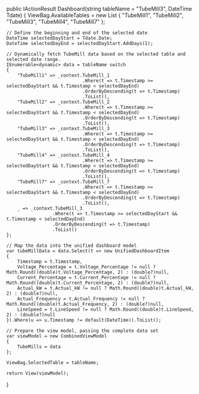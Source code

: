 public IActionResult Dashboard(string tableName = "TubeMill3", DateTime Tdate)
{
    ViewBag.AvailableTables = new List<string>
    {
        "TubeMill1",
        "TubeMill2",
        "TubeMill3",
        "TubeMill4",
        "TubeMill7"
    };

    // Define the beginning and end of the selected date
    DateTime selectedDayStart = Tdate.Date;
    DateTime selectedDayEnd = selectedDayStart.AddDays(1);

    // Dynamically fetch TubeMill data based on the selected table and selected date range.
    IEnumerable<dynamic> data = tableName switch
    {
        "TubeMill1" => _context.TubeMill_1
                                .Where(t => t.Timestamp >= selectedDayStart && t.Timestamp < selectedDayEnd)
                                .OrderByDescending(t => t.Timestamp)
                                .ToList(),
        "TubeMill2" => _context.TubeMill_2
                                .Where(t => t.Timestamp >= selectedDayStart && t.Timestamp < selectedDayEnd)
                                .OrderByDescending(t => t.Timestamp)
                                .ToList(),
        "TubeMill3" => _context.TubeMill_3
                                .Where(t => t.Timestamp >= selectedDayStart && t.Timestamp < selectedDayEnd)
                                .OrderByDescending(t => t.Timestamp)
                                .ToList(),
        "TubeMill4" => _context.TubeMill_4
                                .Where(t => t.Timestamp >= selectedDayStart && t.Timestamp < selectedDayEnd)
                                .OrderByDescending(t => t.Timestamp)
                                .ToList(),
        "TubeMill7" => _context.TubeMill_7
                                .Where(t => t.Timestamp >= selectedDayStart && t.Timestamp < selectedDayEnd)
                                .OrderByDescending(t => t.Timestamp)
                                .ToList(),
        _ => _context.TubeMill_3
                     .Where(t => t.Timestamp >= selectedDayStart && t.Timestamp < selectedDayEnd)
                     .OrderByDescending(t => t.Timestamp)
                     .ToList()
    };

    // Map the data into the unified dashboard model
    var tubeMillData = data.Select(t => new UnifiedDashboardItem
    {
        Timestamp = t.Timestamp,
        Voltage_Percentage = t.Voltage_Percentage != null ? Math.Round((double)t.Voltage_Percentage, 2) : (double?)null,
        Current_Percentage = t.Current_Percentage != null ? Math.Round((double)t.Current_Percentage, 2) : (double?)null,
        Actual_kW = t.Actual_kW != null ? Math.Round((double)t.Actual_kW, 2) : (double?)null,
        Actual_Frequency = t.Actual_Frequency != null ? Math.Round((double)t.Actual_Frequency, 2) : (double?)null,
        LineSpeed = t.LineSpeed != null ? Math.Round((double)t.LineSpeed, 2) : (double?)null
    }).Where(u => u.Timestamp != default(DateTime)).ToList();

    // Prepare the view model, passing the complete data set
    var viewModel = new CombinedViewModel
    {
        TubeMills = data
    };

    ViewBag.SelectedTable = tableName;

    return View(viewModel);
}